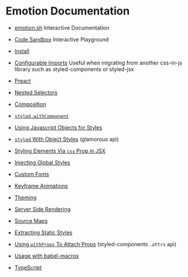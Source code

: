 # Emotion Documentation

- [emotion.sh](https://emotion.sh) Interactive Documentation
- [Code Sandbox](https://codesandbox.io/s/pk1qjqpw67) Interactive Playground

- [Install](https://github.com/emotion-js/emotion/tree/master/docs/install.md)
- [Configurable Imports](https://github.com/emotion-js/emotion/tree/master/docs/configurable-imports.md) Useful when migrating from another css-in-js library such as styled-components or styled-jsx
- [Preact](https://github.com/emotion-js/emotion/tree/master/docs/preact.md)
- [Nested Selectors](https://github.com/emotion-js/emotion/tree/master/docs/nested.md)
- [Composition](https://github.com/emotion-js/emotion/tree/master/docs/composition.md)
- [`styled.withComponent`](https://github.com/emotion-js/emotion/tree/master/docs/styled-with-component.md)
- [Using Javascript Objects for Styles](https://github.com/emotion-js/emotion/tree/master/docs/objects.md)
- [`styled` With Object Styles](https://github.com/emotion-js/emotion/tree/master/docs/styled-with-object.md) (glamorous api)
- [Styling Elements Via `css` Prop in JSX](https://github.com/emotion-js/emotion/tree/master/docs/css#CSS-Prop.md)
- [Injecting Global Styles](https://github.com/emotion-js/emotion/tree/master/docs/inject-global.md)
- [Custom Fonts](https://github.com/emotion-js/emotion/tree/master/docs/font-face.md)
- [Keyframe Animations](https://github.com/emotion-js/emotion/tree/master/docs/keyframes.md)
- [Theming](https://github.com/emotion-js/emotion/tree/master/docs/theming.md)
- [Server Side Rendering](https://github.com/emotion-js/emotion/tree/master/docs/ssr.md)
- [Source Maps](https://github.com/emotion-js/emotion/tree/master/docs/source-maps.md)
- [Extracting Static Styles](https://github.com/emotion-js/emotion/tree/master/docs/extract-static.md)
- [Using `withProps` To Attach Props](https://github.com/emotion-js/emotion/tree/master/docs/with-props.md) (styled-components `.attrs` api)
- [Usage with babel-macros](https://github.com/emotion-js/emotion/tree/master/docs/babel.md#usage-with-babel-macros)
- [TypeScript](https://github.com/emotion-js/emotion/tree/master/docs/typescript.md)
